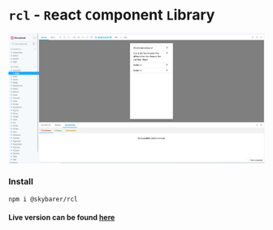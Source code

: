 # `rcl` - `R`eact `C`omponent `L`ibrary

![Component Storybook View](https://raw.githubusercontent.com/skybarer/rcl/master/files/rcl-story-book.JPG)

<!-- #### Simple and flexible components

#### component development in progress .... -->

### Install

    npm i @skybarer/rcl

<!-- #To run the project

`git clone https://github.com/skybarer/rcl.git `

`npm i`

`npm run storybook`

to browse the local url [here](http://localhost:6006/) -->

#### Live version can be found [here](https://skybarer.github.io/storybook-static/index.html)

